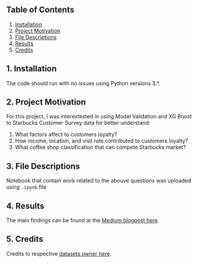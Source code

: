 
## Table of Contents

1. [Installation](#installation)
2. [Project Motivation](#motivation)
2. [File Descriptions](#desc)
4. [Results](#results)
4. [Credits](#credits)

## 1. Installation <a name="installation"></a>

The code should run with no issues using Python versions 3.*.

## 2. Project Motivation <a name="motivation"></a>

For this project, I was interestested in using Model Validation and XG Boost to Starbucks Customer Survey data for better understand:

1. What factors affect to customers loyalty?
2. How income, location, and visit rate contributed to customers loyalty?
3. What coffee shop classification that can compete Starbucks market?

## 3. File Descriptions <a name="desc"></a>

Notebook that contain work related to the abouve questions was uploaded using `.ipynb` file

## 4. Results <a name="results"></a>

The main findings can be found at the [Medium blogpost here](https://medium.com/@bernalp/starting-a-coffee-shop-basic-things-to-research-bfee623472f).

## 5. Credits <a name="credits"></a>

Credits to respective [datasets owner here](https://www.kaggle.com/datasets/mahirahmzh/starbucks-customer-retention-malaysia-survey?select=Starbucks+satisfactory+survey.csv).
